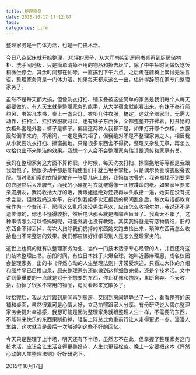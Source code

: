 ```yaml
---
title: 整理家务
date: 2015-10-17 17:12:07
tags:
categories: Life
---
```


整理家务是一门体力活，也是一门技术活。

今日八点起床就开始整理，30坪的房子，从大厅书架到房间书桌再到厨房储物柜、洗手间地板，只是简单清掉不用的物品和擦去灰尘，除了中午抽时间做饭吃饭稍微坐停会，其余时间都在忙碌，一直搞到下午六点。之后瘫在藤椅上累得无法言语，整理家务真是一门体力活。如果每天都来这么一出，估计得辞职在家专门整理家务了。

<!--more-->

虽然不是每天都大搞，但像洗衣打扫、铺床叠被这些简单的家务是我们每个人每天都要做的。有人天生就是整理家务的能手，从大学宿舍就能看出来。有妹子奉行简约风，书架几本书，桌上一盏台灯，衣柜几件衣服，搞定，这就全部家当，无需大动作，扫扫尘、挂挂衣服就可以。也有妹子东西多，全都整整齐齐摞着，打开她的衣柜外套是外套，裤子是裤子。偏偏这两种人我都不是，如果打开哪个衣柜，衣服轰然倒下来的，不用问，一定是我的柜子，但我绝对不是不整理家务之人，相反我从小就要洗衣打扫、擦窗拖地。只是很多东西舍不得扔，整理又杂乱无章，再怎么收拾也出不来整洁的效果。我想一个人会不会整理家务估计跟遗传和家庭有关。

我妈在整理家务这方面不算称职。小时候，每天洗衣打扫、擦窗拖地等等都是我跟我姐包了，她很少动手都是能指使我们干就当甩手掌柜，只是偶尔负责收衣服叠衣服。那时我们家的衣服是放在一张婴儿床上的，我妈每次叠完，我爸都找不到要穿的衣服然后大发脾气，而我的小碎花衬衣就皱得像一团被蹂躏的纸。如果家里要来亲戚朋友，我妈收拾大厅的话，我跟姐姐绝对还要再从头收拾一遍，她实在没有技术含量。但就我妈这水平，在听到我姐多次汇报我的房间乱象后，每次电话都教育我作为一个女孩子，房间这么乱将来没男生喜欢，应该怎么收拾尔尔，我说还不是遗传你的，你也不懂得收拾，然后电话那头就是嘟嘟声盲音了。我真太不孝了，这种事情怎么可以怪妈妈呢，可能外婆也没有教她。其实我妈就是有恋物情结，旧的东西舍不得丢掉，每次大扫除我们扔掉的东西她又跑去捡出来，琐碎东西再怎么收拾也出不来整洁的效果。我们都应该好好学习别人是怎么整理家务的。

这世上也真的就有以整理家务为业、当作一门技术活来专心经营的人，并且还将这门技术整理出书。前段时间，有位日本妹子火爆全球，她叫近藤麻理惠，成名仅因会整理家务，出的书《怦然心动的人生整理法则》非常受欢迎。只看过大体的介绍和图片早已目瞪口呆，原来整理家务还能做到这样细致完美，还是个技术活。文中讲到最重要的一点就是对于不想要的东西，停止犹豫和愧疚，果断舍弃。今天收拾，扔掉了很多不常用的物品，房间看起来宽敞多了。

收拾完后，我从大厅踱到房间再到厨房，又回到房间静静坐了一会，看看整齐的床铺和桌面，虽然很累可是心情大好，立马拍照跟家人分享。有份研究说人偶尔整理家务会提升幸福感，我想可能是因为整理家务就跟整理人生一样，不需要的东西，不能带来快乐的东西果断扔掉，轻装上阵总比负重前行让人走得更远一点。漫漫人生路，这次就当是最后一次触碰到这些不好的回忆。

今天只是整理了上半场，明天还有下半场，虽然志不在此，但掌握了整理家务这门技术活，应该会让生活变得更美好点，人生也更轻松些。晚上一定要把这本《怦然心动的人生整理法则》好好研究下。

2015年10月17日